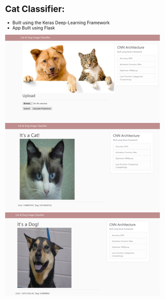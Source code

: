 # Cat Classifier:
- Built using the Keras Deep-Learning Framework
- App Built using Flask

![Image of Homepage](https://github.com/jefftavlin/Cat-Classifier-with-Keras-Flask/blob/main/examples/home_page.PNG)
![Image of Cat](https://github.com/jefftavlin/Cat-Classifier-with-Keras-Flask/blob/main/examples/cat.png)
![Image of Dog](https://github.com/jefftavlin/Cat-Classifier-with-Keras-Flask/blob/main/examples/dog.png)

